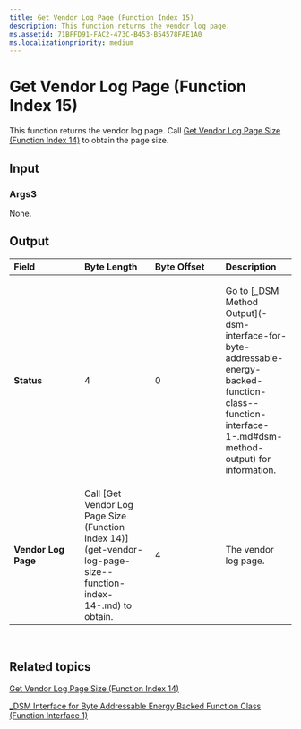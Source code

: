 ```yaml
---
title: Get Vendor Log Page (Function Index 15)
description: This function returns the vendor log page.
ms.assetid: 71BFFD91-FAC2-473C-B453-B54578FAE1A0
ms.localizationpriority: medium
---
```


# Get Vendor Log Page (Function Index 15)


This function returns the vendor log page. Call [Get Vendor Log Page Size (Function Index 14)](get-vendor-log-page-size--function-index-14-.md) to obtain the page size.

## <span id="Input"></span><span id="input"></span><span id="INPUT"></span>Input


### <span id="Args3"></span><span id="args3"></span><span id="ARGS3"></span>Args3

None.

## <span id="Output"></span><span id="output"></span><span id="OUTPUT"></span>Output


<table>
<colgroup>
<col width="25%" />
<col width="25%" />
<col width="25%" />
<col width="25%" />
</colgroup>
<thead>
<tr class="header">
<th align="left">Field</th>
<th align="left">Byte Length</th>
<th align="left">Byte Offset</th>
<th align="left">Description</th>
</tr>
</thead>
<tbody>
<tr class="odd">
<td align="left"><strong>Status</strong></td>
<td align="left">4</td>
<td align="left">0</td>
<td align="left"><p>Go to [_DSM Method Output](-dsm-interface-for-byte-addressable-energy-backed-function-class--function-interface-1-.md#dsm-method-output) for information.</p></td>
</tr>
<tr class="even">
<td align="left"><strong>Vendor Log Page</strong></td>
<td align="left">Call [Get Vendor Log Page Size (Function Index 14)](get-vendor-log-page-size--function-index-14-.md) to obtain.</td>
<td align="left">4</td>
<td align="left"><p>The vendor log page.</p></td>
</tr>
</tbody>
</table>

 

## <span id="related_topics"></span>Related topics


[Get Vendor Log Page Size (Function Index 14)](get-vendor-log-page-size--function-index-14-.md)

[\_DSM Interface for Byte Addressable Energy Backed Function Class (Function Interface 1)](-dsm-interface-for-byte-addressable-energy-backed-function-class--function-interface-1-.md)

 

 






